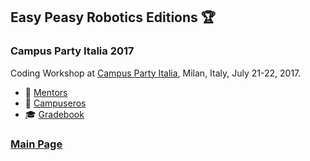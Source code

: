 ## Easy Peasy Robotics Editions :trophy:

### Campus Party Italia 2017
Coding Workshop at [Campus Party Italia](http://italia.campus-party.org), Milan, Italy, July 21-22, 2017.
- 👴 [Mentors](./cpi17/mentors.md)
- 🙋 [Campuseros](./cpi17/campuseros.md)
- 🎓 [Gradebook](https://easy-peasy-robotics.github.io/cpi17-gradebook)

### [Main Page](./../README.md)
